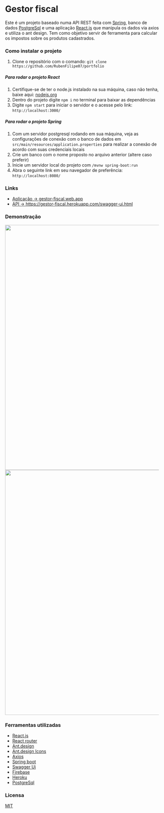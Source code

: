 # Gestor fiscal
Este é um projeto baseado numa API REST feita com <a href="https://spring.io/projects/spring-boot">Spring</a>, banco de dados
<a href="https://www.postgresql.org/">PostgreSql</a> e uma aplicação <a href="https://reactjs.org/">React.js</a> que manipula os dados via axios e
utiliza o ant design. Tem como objetivo servir de ferramenta para calcular os impostos sobre os produtos cadastrados.

<h3>Como instalar o projeto</h3>

<ol>
  <li>Clone o repositório com o comando: <code>git clone https://github.com/RubenFilipe07/portfolio</code> </li>
</ol>

<h5>Para rodar o projeto React</h5>
<ol>
  <li>Certifique-se de ter o node.js instalado na sua máquina, caso não tenha, baixe aqui: <a href="https://nodejs.org/en/">nodejs.org</a></li>
  <li>Dentro do projeto digite <code>npm i</code> no terminal para baixar as dependências</li>
  <li>Digite <code>npm start</code> para iniciar o servidor e o acesse pelo link: <code>http://localhost:3000/</code></li>
</ol>

<h5>Para rodar o projeto Spring</h5>
<ol>
  <li>Com um servidor postgresql rodando em sua máquina, veja as configurações de conexão com o banco de dados em  <code>src/main/resources/application.properties</code> para realizar a conexão de acordo com suas credenciais locais</li>
  <li>Crie um banco com o nome proposto no arquivo anterior (altere caso preferir)</li>
  <li>Inicie um servidor local do projeto com <code>/mvnw spring-boot:run</code></li>
  <li>Abra o seguinte link em seu navegador de preferência: <code>http://localhost:8080/</code></li>
</ol>

<h3>Links</h3>
<ul>
    <li><a href="https://gestor-fiscal.web.app/">Aplicação -> gestor-fiscal.web.app</a></li>
    <li><a href="https://gestor-fiscal.herokuapp.com/swagger-ui.html">API -> https://gestor-fiscal.herokuapp.com/swagger-ui.html</a></li>
</ul>

<h3>Demonstração</h3>
<a href="https://gestor-fiscal.herokuapp.com/swagger-ui.html">
  <img width="800" src="https://user-images.githubusercontent.com/53026536/200506717-d0f78b11-46bd-4648-9d7b-32c6c97ddeb3.png"/>
</a>

<a href="https://gestor-fiscal.web.app/">
  <img width="800" src="https://user-images.githubusercontent.com/53026536/200773248-180e6e4a-d92b-465f-a3e9-57ba9bd0bb50.png"/>
</a>


<h3>Ferramentas utilizadas</h3>
<ul>
    <li><a href="https://reactjs.org/">React.js</a></li>
    <li><a href="https://reactrouter.com/en/main">React router</a></li>
    <li><a href="https://ant.design">Ant.design</a></li>
    <li><a href="https://ant.design/docs/spec/icon">Ant.design Icons</a></li>
    <li><a href="https://axios-http.com/docs/intro">Axios</a></li>
    <li><a href="https://spring.io/projects/spring-boot">Spring boot</a></li>
    <li><a href="https://swagger.io">Swagger Ui</a></li>
    <li><a href="https://firebase.google.com/">Firebase</a></li>
    <li><a href="https://heroku.com">Heroku</a></li>
    <li><a href="https://www.postgresql.org/">PostgreSql</a></li>
</ul>

<h3>Licensa</h3>
<a href="https://github.com/RubenFilipe07/spring-react-gestor-fiscal/blob/main/LICENSE">MIT</a>
